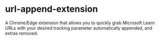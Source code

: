 # url-append-extension
A Chrome/Edge extension that allows you to quickly grab Microsoft Learn URLs with your desired tracking parameter automatically appended, and extras removed.
